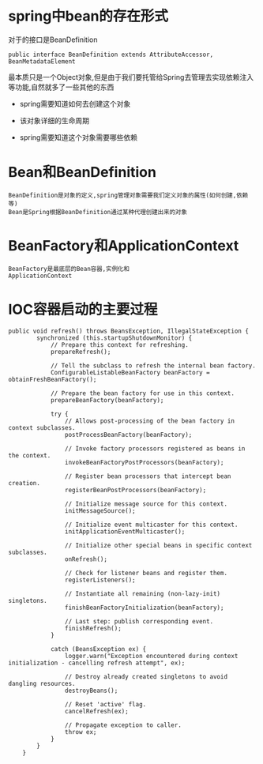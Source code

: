 # spring中bean的存在形式

对于的接口是BeanDefinition
```
public interface BeanDefinition extends AttributeAccessor, BeanMetadataElement
```

最本质只是一个Object对象,但是由于我们要托管给Spring去管理去实现依赖注入等功能,自然就多了一些其他的东西

+ spring需要知道如何去创建这个对象

+ 该对象详细的生命周期

+ spring需要知道这个对象需要哪些依赖

# Bean和BeanDefinition
	BeanDefinition是对象的定义,spring管理对象需要我们定义对象的属性(如何创建,依赖等)
	Bean是Spring根据BeanDefinition通过某种代理创建出来的对象
# BeanFactory和ApplicationContext
	BeanFactory是最底层的Bean容器,实例化和
	ApplicationContext


# IOC容器启动的主要过程
```
public void refresh() throws BeansException, IllegalStateException {
		synchronized (this.startupShutdownMonitor) {
			// Prepare this context for refreshing.
			prepareRefresh();

			// Tell the subclass to refresh the internal bean factory.
			ConfigurableListableBeanFactory beanFactory = obtainFreshBeanFactory();

			// Prepare the bean factory for use in this context.
			prepareBeanFactory(beanFactory);

			try {
				// Allows post-processing of the bean factory in context subclasses.
				postProcessBeanFactory(beanFactory);

				// Invoke factory processors registered as beans in the context.
				invokeBeanFactoryPostProcessors(beanFactory);

				// Register bean processors that intercept bean creation.
				registerBeanPostProcessors(beanFactory);

				// Initialize message source for this context.
				initMessageSource();

				// Initialize event multicaster for this context.
				initApplicationEventMulticaster();

				// Initialize other special beans in specific context subclasses.
				onRefresh();

				// Check for listener beans and register them.
				registerListeners();

				// Instantiate all remaining (non-lazy-init) singletons.
				finishBeanFactoryInitialization(beanFactory);

				// Last step: publish corresponding event.
				finishRefresh();
			}

			catch (BeansException ex) {
				logger.warn("Exception encountered during context initialization - cancelling refresh attempt", ex);

				// Destroy already created singletons to avoid dangling resources.
				destroyBeans();

				// Reset 'active' flag.
				cancelRefresh(ex);

				// Propagate exception to caller.
				throw ex;
			}
		}
	}
```

